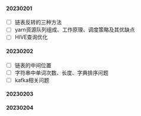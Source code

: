 #### 20230201

- [ ] 链表反转的三种方法
- [ ] yarn资源队列组成、工作原理、调度策略及其优缺点
- [ ] HIVE查询优化

#### 20230202

- [ ] 链表的中间位置
- [ ] 字符串中单词次数、长度、字典排序问题
- [ ] kafka相关问题

#### 20230203

#### 20230204